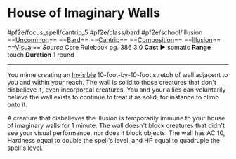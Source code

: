 # House of Imaginary Walls
#pf2e/focus_spell/cantrip_5 #pf2e/class/bard #pf2e/school/illusion 
==[Uncommon](Uncommon.md)== ==[Bard](Bard.md)== ==[Cantrip](Cantrip.md)== ==[Composition](Composition.md)== ==[Illusion](Illusion.md)== ==[Visual](Visual.md)==
*Source* Core Rulebook pg. 386 3.0
**Cast** ► somatic
**Range** touch
**Duration** 1 round

---
You mime creating an [Invisible](Invisible.md) 10-foot-by-10-foot stretch of wall adjacent to you and within your reach. The wall is solid to those creatures that don't disbelieve it, even incorporeal creatures. You and your allies can voluntarily believe the wall exists to continue to treat it as solid, for instance to climb onto it.

A creature that disbelieves the illusion is temporarily immune to your house of imaginary walls for 1 minute. The wall doesn't block creatures that didn't see your visual performance, nor does it block objects. The wall has AC 10, Hardness equal to double the spell's level, and HP equal to quadruple the spell's level.